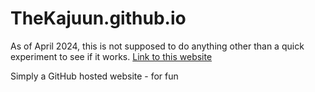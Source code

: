 # TheKajuun.github.io
As of April 2024, this is not supposed to do anything other than a quick experiment to see if it works.
[Link to this website](https://thekajuun.github.io/)

Simply a GitHub hosted website - for fun
